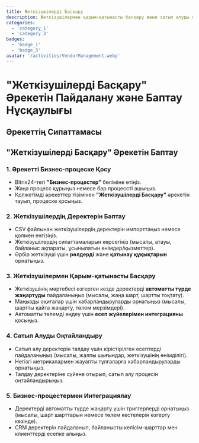 ```yaml
---
title: Жеткізушілерді Басқару
description: Жеткізушілермен қарым-қатынасты басқару және сатып алуды оңтайландыру.
categories: 
  - 'category_1'
  - 'category_3'
badges: 
  - 'badge_1'
  - 'badge_3'
avatar: '/activities/VendorManagement.webp'
---
```


# "Жеткізушілерді Басқару" Әрекетін Пайдалану және Баптау Нұсқаулығы

## Әрекеттің Сипаттамасы

## **"Жеткізушілерді Басқару" Әрекетін Баптау**

### 1. Әрекетті Бизнес-процеске Қосу
- Bitrix24-тегі **"Бизнес-процестер"** бөліміне өтіңіз.
- Жаңа процесс құрыңыз немесе бар процессті ашыңыз.
- Қолжетімді әрекеттер тізімінен **"Жеткізушілерді Басқару"** әрекетін тауып, процеске қосыңыз.

### 2. Жеткізушілердің Деректерін Баптау
- CSV файлынан жеткізушілердің деректерін импорттаңыз немесе қолмен енгізіңіз.
- Жеткізушілердің сипаттамаларын көрсетіңіз (мысалы, атауы, байланыс ақпараты, ұсынылатын өнімдер/қызметтер).
- Әрбір жеткізуші үшін **рөлдерді** және **қатынау құқықтарын** орнатыңыз.

### 3. Жеткізушілермен Қарым-қатынасты Басқару
- Жеткізушінің мәртебесі өзгерген кезде деректерді **автоматты түрде жаңартуды** пайдаланыңыз (мысалы, жаңа шарт, шартты тоқтату).
- Маңызды оқиғалар үшін хабарландыруларды орнатыңыз (мысалы, шартты қайта жаңарту, төлем мерзімдері).
- Автоматты төлемді өңдеу үшін **есеп жүйелерімен интеграцияны** қосыңыз.

### 4. Сатып Алуды Оңтайландыру
- Сатып алу деректерін талдау үшін кірістірілген есептерді пайдаланыңыз (мысалы, жалпы шығындар, жеткізушінің өнімділігі).
- Негізгі метрикалармен жауапты тұлғаларға хабарландыруларды орнатыңыз.
- Талдау деректеріне сүйене отырып, сатып алу процесін оңтайландырыңыз.

### 5. Бизнес-процестермен Интеграциялау
- Деректерді автоматты түрде жаңарту үшін триггерлерді орнатыңыз (мысалы, шарт шарттарын немесе төлем кестелерін өзгерту кезінде).
- CRM деректерін пайдаланып, байланысты келісім-шарттар мен клиенттерді есепке алыңыз.